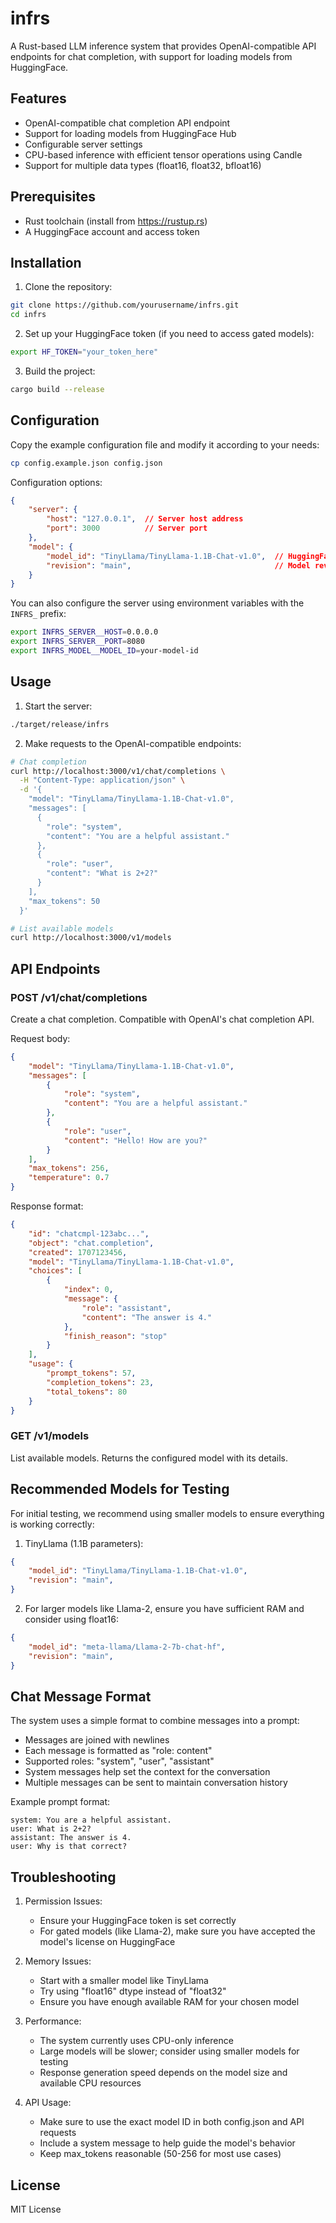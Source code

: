 # infrs

A Rust-based LLM inference system that provides OpenAI-compatible API endpoints for chat completion, with support for loading models from HuggingFace.

## Features

- OpenAI-compatible chat completion API endpoint
- Support for loading models from HuggingFace Hub
- Configurable server settings
- CPU-based inference with efficient tensor operations using Candle
- Support for multiple data types (float16, float32, bfloat16)

## Prerequisites

- Rust toolchain (install from https://rustup.rs)
- A HuggingFace account and access token

## Installation

1. Clone the repository:
```bash
git clone https://github.com/yourusername/infrs.git
cd infrs
```

2. Set up your HuggingFace token (if you need to access gated models):
```bash
export HF_TOKEN="your_token_here"
```

3. Build the project:
```bash
cargo build --release
```

## Configuration

Copy the example configuration file and modify it according to your needs:

```bash
cp config.example.json config.json
```

Configuration options:

```json
{
    "server": {
        "host": "127.0.0.1",  // Server host address
        "port": 3000          // Server port
    },
    "model": {
        "model_id": "TinyLlama/TinyLlama-1.1B-Chat-v1.0",  // HuggingFace model ID
        "revision": "main",                                // Model revision
    }
}
```

You can also configure the server using environment variables with the `INFRS_` prefix:

```bash
export INFRS_SERVER__HOST=0.0.0.0
export INFRS_SERVER__PORT=8080
export INFRS_MODEL__MODEL_ID=your-model-id
```

## Usage

1. Start the server:
```bash
./target/release/infrs
```

2. Make requests to the OpenAI-compatible endpoints:

```bash
# Chat completion
curl http://localhost:3000/v1/chat/completions \
  -H "Content-Type: application/json" \
  -d '{
    "model": "TinyLlama/TinyLlama-1.1B-Chat-v1.0",
    "messages": [
      {
        "role": "system",
        "content": "You are a helpful assistant."
      },
      {
        "role": "user",
        "content": "What is 2+2?"
      }
    ],
    "max_tokens": 50
  }'

# List available models
curl http://localhost:3000/v1/models
```

## API Endpoints

### POST /v1/chat/completions

Create a chat completion. Compatible with OpenAI's chat completion API.

Request body:
```json
{
    "model": "TinyLlama/TinyLlama-1.1B-Chat-v1.0",
    "messages": [
        {
            "role": "system",
            "content": "You are a helpful assistant."
        },
        {
            "role": "user",
            "content": "Hello! How are you?"
        }
    ],
    "max_tokens": 256,
    "temperature": 0.7
}
```

Response format:
```json
{
    "id": "chatcmpl-123abc...",
    "object": "chat.completion",
    "created": 1707123456,
    "model": "TinyLlama/TinyLlama-1.1B-Chat-v1.0",
    "choices": [
        {
            "index": 0,
            "message": {
                "role": "assistant",
                "content": "The answer is 4."
            },
            "finish_reason": "stop"
        }
    ],
    "usage": {
        "prompt_tokens": 57,
        "completion_tokens": 23,
        "total_tokens": 80
    }
}
```

### GET /v1/models

List available models. Returns the configured model with its details.

## Recommended Models for Testing

For initial testing, we recommend using smaller models to ensure everything is working correctly:

1. TinyLlama (1.1B parameters):
```json
{
    "model_id": "TinyLlama/TinyLlama-1.1B-Chat-v1.0",
    "revision": "main",
}
```

2. For larger models like Llama-2, ensure you have sufficient RAM and consider using float16:
```json
{
    "model_id": "meta-llama/Llama-2-7b-chat-hf",
    "revision": "main",
}
```

## Chat Message Format

The system uses a simple format to combine messages into a prompt:
- Messages are joined with newlines
- Each message is formatted as "role: content"
- Supported roles: "system", "user", "assistant"
- System messages help set the context for the conversation
- Multiple messages can be sent to maintain conversation history

Example prompt format:
```
system: You are a helpful assistant.
user: What is 2+2?
assistant: The answer is 4.
user: Why is that correct?
```

## Troubleshooting

1. Permission Issues:
   - Ensure your HuggingFace token is set correctly
   - For gated models (like Llama-2), make sure you have accepted the model's license on HuggingFace

2. Memory Issues:
   - Start with a smaller model like TinyLlama
   - Try using "float16" dtype instead of "float32"
   - Ensure you have enough available RAM for your chosen model

3. Performance:
   - The system currently uses CPU-only inference
   - Large models will be slower; consider using smaller models for testing
   - Response generation speed depends on the model size and available CPU resources

4. API Usage:
   - Make sure to use the exact model ID in both config.json and API requests
   - Include a system message to help guide the model's behavior
   - Keep max_tokens reasonable (50-256 for most use cases)

## License

MIT License
